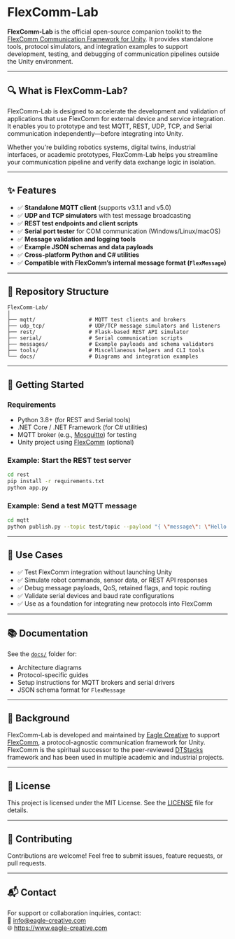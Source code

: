 # FlexComm-Lab

**FlexComm-Lab** is the official open-source companion toolkit to the [FlexComm Communication Framework for Unity](https://assetstore.unity.com/packages/tools/network/flexcomm-communication-framework-for-unity-XXXXX). It provides standalone tools, protocol simulators, and integration examples to support development, testing, and debugging of communication pipelines outside the Unity environment.

---

## 🔍 What is FlexComm-Lab?

FlexComm-Lab is designed to accelerate the development and validation of applications that use FlexComm for external device and service integration. It enables you to prototype and test MQTT, REST, UDP, TCP, and Serial communication independently—before integrating into Unity.

Whether you're building robotics systems, digital twins, industrial interfaces, or academic prototypes, FlexComm-Lab helps you streamline your communication pipeline and verify data exchange logic in isolation.

---

## ✨ Features

- ✅ **Standalone MQTT client** (supports v3.1.1 and v5.0)
- ✅ **UDP and TCP simulators** with test message broadcasting
- ✅ **REST test endpoints and client scripts**
- ✅ **Serial port tester** for COM communication (Windows/Linux/macOS)
- ✅ **Message validation and logging tools**
- ✅ **Example JSON schemas and data payloads**
- ✅ **Cross-platform Python and C# utilities**
- ✅ **Compatible with FlexComm’s internal message format (`FlexMessage`)**

---

## 📁 Repository Structure

```
FlexComm-Lab/
│
├── mqtt/                 # MQTT test clients and brokers
├── udp_tcp/              # UDP/TCP message simulators and listeners
├── rest/                 # Flask-based REST API simulator
├── serial/               # Serial communication scripts
├── messages/             # Example payloads and schema validators
├── tools/                # Miscellaneous helpers and CLI tools
└── docs/                 # Diagrams and integration examples
```

---

## 🚀 Getting Started

### Requirements

- Python 3.8+ (for REST and Serial tools)
- .NET Core / .NET Framework (for C# utilities)
- MQTT broker (e.g., [Mosquitto](https://mosquitto.org/download/)) for testing
- Unity project using [FlexComm](https://assetstore.unity.com/packages/tools/network/flexcomm-communication-framework-for-unity-XXXXX) (optional)

### Example: Start the REST test server

```bash
cd rest
pip install -r requirements.txt
python app.py
```

### Example: Send a test MQTT message

```bash
cd mqtt
python publish.py --topic test/topic --payload "{ \"message\": \"Hello from Lab\" }"
```

---

## 🧪 Use Cases

- ✅ Test FlexComm integration without launching Unity
- ✅ Simulate robot commands, sensor data, or REST API responses
- ✅ Debug message payloads, QoS, retained flags, and topic routing
- ✅ Validate serial devices and baud rate configurations
- ✅ Use as a foundation for integrating new protocols into FlexComm

---

## 📚 Documentation

See the [`docs/`](docs/) folder for:
- Architecture diagrams
- Protocol-specific guides
- Setup instructions for MQTT brokers and serial drivers
- JSON schema format for `FlexMessage`

---

## 🧠 Background

FlexComm-Lab is developed and maintained by [Eagle Creative](https://www.eagle-creative.com) to support [FlexComm](https://assetstore.unity.com/packages/tools/network/flexcomm-communication-framework-for-unity-XXXXX), a protocol-agnostic communication framework for Unity. FlexComm is the spiritual successor to the peer-reviewed [DTStacks](https://doi.org/10.1016/j.procir.2024.10.165) framework and has been used in multiple academic and industrial projects.

---

## 📄 License

This project is licensed under the MIT License. See the [LICENSE](LICENSE) file for details.

---

## 🤝 Contributing

Contributions are welcome! Feel free to submit issues, feature requests, or pull requests.

---

## 📬 Contact

For support or collaboration inquiries, contact:  
📧 info@eagle-creative.com  
🌐 https://www.eagle-creative.com

